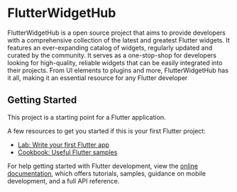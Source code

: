 # FlutterWidgetHub

FlutterWidgetHub is a open source project that aims to provide developers with a comprehensive collection of the latest and greatest Flutter widgets. It features an ever-expanding catalog of widgets, regularly updated and curated by the community. It serves as a one-stop-shop for developers looking for high-quality, reliable widgets that can be easily integrated into their projects. From UI elements to plugins and more, FlutterWidgetHub has it all, making it an essential resource for any Flutter developer

## Getting Started

This project is a starting point for a Flutter application.

A few resources to get you started if this is your first Flutter project:

- [Lab: Write your first Flutter app](https://docs.flutter.dev/get-started/codelab)
- [Cookbook: Useful Flutter samples](https://docs.flutter.dev/cookbook)

For help getting started with Flutter development, view the
[online documentation](https://docs.flutter.dev/), which offers tutorials,
samples, guidance on mobile development, and a full API reference.

